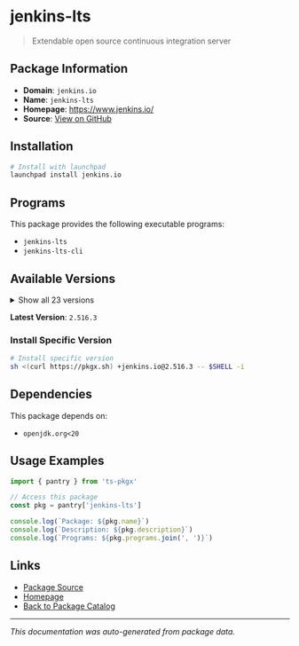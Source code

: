 # jenkins-lts

> Extendable open source continuous integration server

## Package Information

- **Domain**: `jenkins.io`
- **Name**: `jenkins-lts`
- **Homepage**: https://www.jenkins.io/
- **Source**: [View on GitHub](https://github.com/pkgxdev/pantry/tree/main/projects/jenkins.io/package.yml)

## Installation

```bash
# Install with launchpad
launchpad install jenkins.io
```

## Programs

This package provides the following executable programs:

- `jenkins-lts`
- `jenkins-lts-cli`

## Available Versions

<details>
<summary>Show all 23 versions</summary>

- `2.516.3`, `2.516.2`, `2.516.1`, `2.504.3`, `2.504.2`
- `2.504.1`, `2.492.3`, `2.492.2`, `2.492.1`, `2.479.3`
- `2.479.2`, `2.479.1`, `2.462.3`, `2.462.2`, `2.462.1`
- `2.452.3`, `2.452.2`, `2.452.1`, `2.440.3`, `2.440.2`
- `2.440.1`, `2.426.3`, `2.426.2`

</details>

**Latest Version**: `2.516.3`

### Install Specific Version

```bash
# Install specific version
sh <(curl https://pkgx.sh) +jenkins.io@2.516.3 -- $SHELL -i
```

## Dependencies

This package depends on:

- `openjdk.org<20`

## Usage Examples

```typescript
import { pantry } from 'ts-pkgx'

// Access this package
const pkg = pantry['jenkins-lts']

console.log(`Package: ${pkg.name}`)
console.log(`Description: ${pkg.description}`)
console.log(`Programs: ${pkg.programs.join(', ')}`)
```

## Links

- [Package Source](https://github.com/pkgxdev/pantry/tree/main/projects/jenkins.io/package.yml)
- [Homepage](https://www.jenkins.io/)
- [Back to Package Catalog](../../package-catalog.md)

---

*This documentation was auto-generated from package data.*
